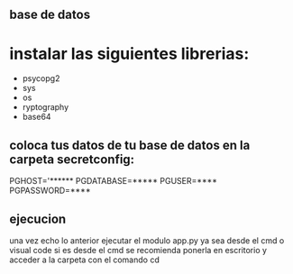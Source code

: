 ## base de datos
# instalar las siguientes librerias:
- psycopg2
- sys
- os
- ryptography
- base64


## coloca tus datos de tu base de datos en la carpeta secretconfig:
PGHOST='******
PGDATABASE=*****
PGUSER=****
PGPASSWORD=****

## ejecucion

una vez echo lo anterior ejecutar el modulo app.py 
ya sea desde el cmd o visual code 
si es desde el cmd se recomienda ponerla en escritorio y acceder a la carpeta con el comando cd 
